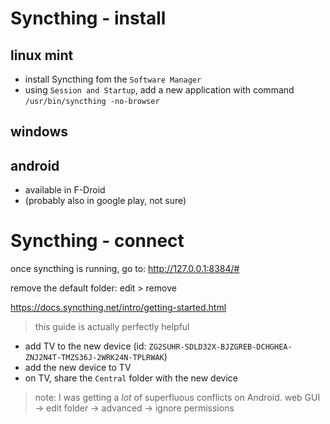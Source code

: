 # Syncthing - install

## linux mint
- install Syncthing fom the `Software Manager`
- using `Session and Startup`, add a new application with command `/usr/bin/syncthing -no-browser`


## windows


## android
- available in F-Droid
- (probably also in google play, not sure)

# Syncthing - connect

once syncthing is running, go to: http://127.0.0.1:8384/# 

remove the default folder: edit > remove


https://docs.syncthing.net/intro/getting-started.html

> this guide is actually perfectly helpful


- add TV to the new device (id: `ZG2SUHR-SDLD32X-BJZGREB-DCHGHEA-ZNJ2N4T-TMZS36J-2WRK24N-TPLRWAK`)
- add the new device to TV
- on TV, share the `Central` folder with the new device

> note: I was getting a _lot_ of superfluous conflicts on Android. 
> web GUI -> edit folder -> advanced -> ignore permissions

